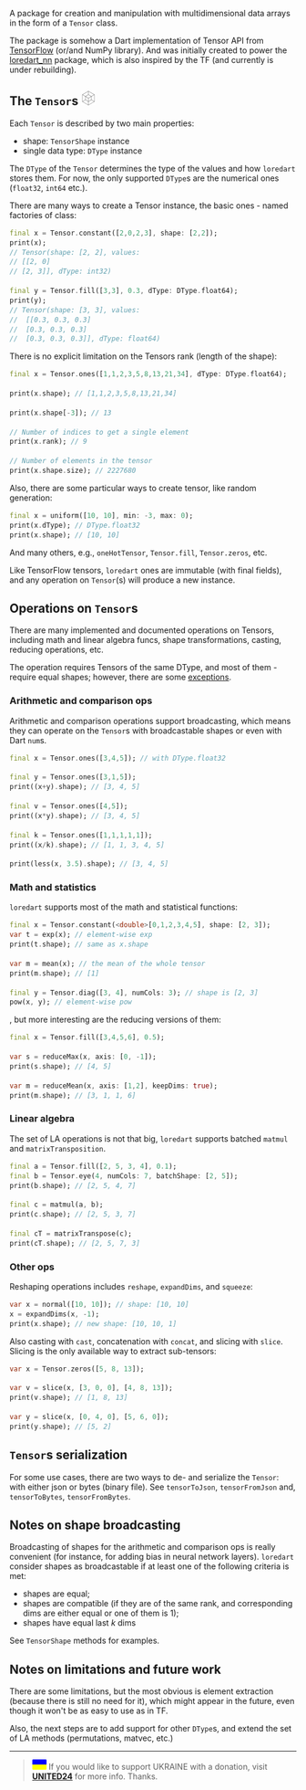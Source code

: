 A package for creation and manipulation with multidimensional data arrays in the form of a `Tensor` class.

The package is somehow a Dart implementation of Tensor API from [TensorFlow](https://www.tensorflow.org/api_docs/python/tf/Tensor) (or/and NumPy library). And was initially created to power the [loredart_nn](https://pub.dev/packages/loredart_nn) package, which is also inspired by the TF (and currently is under rebuilding).

## The `Tensor`s ![](assets/tesseractMini.png)

Each `Tensor` is described by two main properties:

- shape: `TensorShape` instance
- single data type: `DType` instance

The `DType` of the `Tensor` determines the type of the values and how `loredart` stores them. For now, the only supported `DType`s are the numerical ones (`float32`, `int64` etc.).

There are many ways to create a Tensor instance, the basic ones - named factories of class:

```dart
final x = Tensor.constant([2,0,2,3], shape: [2,2]);
print(x);
// Tensor(shape: [2, 2], values:
// [[2, 0]
// [2, 3]], dType: int32)

final y = Tensor.fill([3,3], 0.3, dType: DType.float64);
print(y);
// Tensor(shape: [3, 3], values:
//  [[0.3, 0.3, 0.3]
//  [0.3, 0.3, 0.3]
//  [0.3, 0.3, 0.3]], dType: float64)
```

There is no explicit limitation on the Tensors rank (length of the shape):

```dart
final x = Tensor.ones([1,1,2,3,5,8,13,21,34], dType: DType.float64);

print(x.shape); // [1,1,2,3,5,8,13,21,34]

print(x.shape[-3]); // 13

// Number of indices to get a single element
print(x.rank); // 9

// Number of elements in the tensor
print(x.shape.size); // 2227680
```

Also, there are some particular ways to create tensor, like random generation:

```dart
final x = uniform([10, 10], min: -3, max: 0);
print(x.dType); // DType.float32
print(x.shape); // [10, 10]
```
And many others, e.g., `oneHotTensor`, `Tensor.fill`, `Tensor.zeros`, etc.

Like TensorFlow tensors, `loredart` ones are immutable (with final fields), and any operation on `Tensor`(s) will produce a new instance.

## Operations on `Tensor`s

There are many implemented and documented operations on Tensors, including math and linear algebra funcs, shape transformations, casting, reducing operations, etc.

The operation requires Tensors of the same DType, and most of them - require equal shapes; however, there are some [exceptions](#arithmetic-and-comparison).

### Arithmetic and comparison ops

Arithmetic and comparison operations support broadcasting, which means they can operate on the `Tensor`s with broadcastable shapes or even with Dart `num`s.

```dart
final x = Tensor.ones([3,4,5]); // with DType.float32

final y = Tensor.ones([3,1,5]);
print((x+y).shape); // [3, 4, 5]

final v = Tensor.ones([4,5]);
print((x*y).shape); // [3, 4, 5]

final k = Tensor.ones([1,1,1,1,1]);
print((x/k).shape); // [1, 1, 3, 4, 5]

print(less(x, 3.5).shape); // [3, 4, 5]
```

### Math and statistics

`loredart` supports most of the math and statistical functions:
```dart
final x = Tensor.constant(<double>[0,1,2,3,4,5], shape: [2, 3]);
var t = exp(x); // element-wise exp
print(t.shape); // same as x.shape

var m = mean(x); // the mean of the whole tensor
print(m.shape); // [1]

final y = Tensor.diag([3, 4], numCols: 3); // shape is [2, 3]
pow(x, y); // element-wise pow
```
, but more interesting are the reducing versions of them:
```dart
final x = Tensor.fill([3,4,5,6], 0.5);

var s = reduceMax(x, axis: [0, -1]);
print(s.shape); // [4, 5]

var m = reduceMean(x, axis: [1,2], keepDims: true);
print(m.shape); // [3, 1, 1, 6]
```

### Linear algebra
The set of LA operations is not that big, `loredart` supports batched `matmul` and `matrixTransposition`.
```dart
final a = Tensor.fill([2, 5, 3, 4], 0.1);
final b = Tensor.eye(4, numCols: 7, batchShape: [2, 5]);
print(b.shape); // [2, 5, 4, 7]

final c = matmul(a, b);
print(c.shape); // [2, 5, 3, 7]

final cT = matrixTranspose(c);
print(cT.shape); // [2, 5, 7, 3]
```

### Other ops
Reshaping operations includes `reshape`, `expandDims`, and `squeeze`:
```dart
var x = normal([10, 10]); // shape: [10, 10]
x = expandDims(x, -1);
print(x.shape); // new shape: [10, 10, 1]
```

Also casting with `cast`, concatenation with `concat`, and slicing with `slice`.
Slicing is the only available way to extract sub-tensors:
```dart
var x = Tensor.zeros([5, 8, 13]);

var v = slice(x, [3, 0, 0], [4, 8, 13]);
print(v.shape); // [1, 8, 13]

var y = slice(x, [0, 4, 0], [5, 6, 0]);
print(y.shape); // [5, 2]
```

## `Tensor`s serialization
For some use cases, there are two ways to de- and serialize the `Tensor`: with either json or bytes (binary file).
See `tensorToJson`, `tensorFromJson` and, `tensorToBytes`, `tensorFromBytes`.

## Notes on shape broadcasting
Broadcasting of shapes for the arithmetic and comparison ops is really convenient (for instance, for adding bias in neural network layers). `loredart` consider shapes as broadcastable if at least one of the following criteria is met:
- shapes are equal;
- shapes are compatible (if they are of the same rank, and corresponding dims are either equal or one of them is 1);
- shapes have equal last $k$ dims

See `TensorShape` methods for examples.

## Notes on limitations and future work
There are some limitations, but the most obvious is element extraction (because there is still no need for it), which might appear in the future, even though it won't be as easy to use as in TF.

Also, the next steps are to add support for other `DType`s, and extend the set of LA methods (permutations, matvec, etc.)

---
> ![](assets/GloryForUkraineMini.png) If you would like to support UKRAINE with a donation, visit [**UNITED24**](https://u24.gov.ua/) for more info. Thanks.